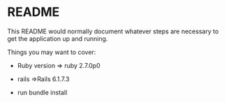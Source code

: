 # README

This README would normally document whatever steps are necessary to get the
application up and running.

Things you may want to cover:

* Ruby version => ruby 2.7.0p0

* rails =>Rails 6.1.7.3

* run bundle install



